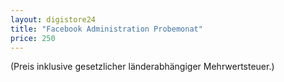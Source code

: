 ```yaml
---
layout: digistore24
title: "Facebook Administration Probemonat"
price: 250
---
```

(Preis inklusive gesetzlicher l&#xE4;nderabh&#xE4;ngiger Mehrwertsteuer.)